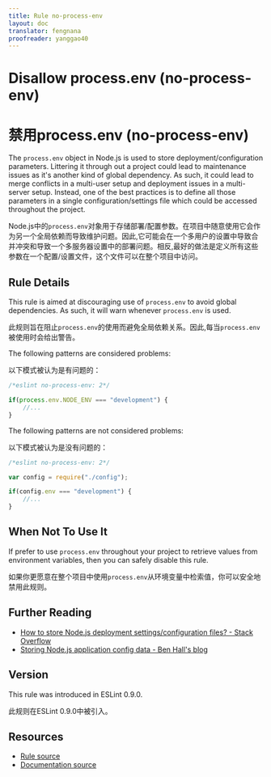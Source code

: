 ```yaml
---
title: Rule no-process-env
layout: doc
translator: fengnana
proofreader: yanggao40
---
```

<!-- Note: No pull requests accepted for this file. See README.md in the root directory for details. -->

# Disallow process.env (no-process-env)

# 禁用process.env (no-process-env)

The `process.env` object in Node.js is used to store deployment/configuration parameters. Littering it through out a project could lead to maintenance issues as it's another kind of global dependency. As such, it could lead to merge conflicts in a multi-user setup and deployment issues in a multi-server setup. Instead, one of the best practices is to define all those parameters in a single configuration/settings file which could be accessed throughout the project.

Node.js中的`process.env`对象用于存储部署/配置参数。在项目中随意使用它会作为另一个全局依赖而导致维护问题。因此,它可能会在一个多用户的设置中导致合并冲突和导致一个多服务器设置中的部署问题。相反,最好的做法是定义所有这些参数在一个配置/设置文件，这个文件可以在整个项目中访问。

## Rule Details

This rule is aimed at discouraging use of `process.env` to avoid global dependencies. As such, it will warn whenever `process.env` is used.

此规则旨在阻止`process.env`的使用而避免全局依赖关系。因此,每当`process.env`被使用时会给出警告。

The following patterns are considered problems:

以下模式被认为是有问题的：

```js
/*eslint no-process-env: 2*/

if(process.env.NODE_ENV === "development") {
    //...
}
```

The following patterns are not considered problems:

以下模式被认为是没有问题的：

```js
/*eslint no-process-env: 2*/

var config = require("./config");

if(config.env === "development") {
    //...
}
```

## When Not To Use It

If prefer to use `process.env` throughout your project to retrieve values from environment variables, then you can safely disable this rule.

如果你更愿意在整个项目中使用`process.env`从环境变量中检索值，你可以安全地禁用此规则。

## Further Reading

* [How to store Node.js deployment settings/configuration files? - Stack Overflow](http://stackoverflow.com/questions/5869216/how-to-store-node-js-deployment-settings-configuration-files)
* [Storing Node.js application config data - Ben Hall's blog](http://blog.benhall.me.uk/2012/02/storing-application-config-data-in/)

## Version

This rule was introduced in ESLint 0.9.0.

此规则在ESLint 0.9.0中被引入。

## Resources

* [Rule source](https://github.com/eslint/eslint/tree/master/lib/rules/no-process-env.js)
* [Documentation source](https://github.com/eslint/eslint/tree/master/docs/rules/no-process-env.md)
